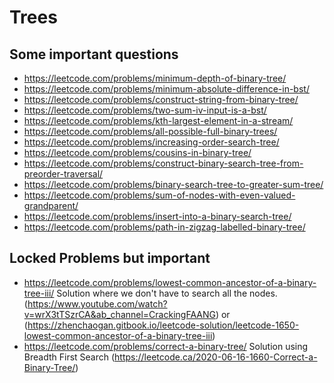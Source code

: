# Trees

## Some important questions
- https://leetcode.com/problems/minimum-depth-of-binary-tree/
- https://leetcode.com/problems/minimum-absolute-difference-in-bst/
- https://leetcode.com/problems/construct-string-from-binary-tree/
- https://leetcode.com/problems/two-sum-iv-input-is-a-bst/
- https://leetcode.com/problems/kth-largest-element-in-a-stream/
- https://leetcode.com/problems/all-possible-full-binary-trees/
- https://leetcode.com/problems/increasing-order-search-tree/
- https://leetcode.com/problems/cousins-in-binary-tree/
- https://leetcode.com/problems/construct-binary-search-tree-from-preorder-traversal/
- https://leetcode.com/problems/binary-search-tree-to-greater-sum-tree/
- https://leetcode.com/problems/sum-of-nodes-with-even-valued-grandparent/
- https://leetcode.com/problems/insert-into-a-binary-search-tree/
- https://leetcode.com/problems/path-in-zigzag-labelled-binary-tree/

## Locked Problems but important
- https://leetcode.com/problems/lowest-common-ancestor-of-a-binary-tree-iii/
  Solution where we don't have to search all the nodes. (https://www.youtube.com/watch?v=wrX3tTSzrCA&ab_channel=CrackingFAANG) or (https://zhenchaogan.gitbook.io/leetcode-solution/leetcode-1650-lowest-common-ancestor-of-a-binary-tree-iii)
- https://leetcode.com/problems/correct-a-binary-tree/
  Solution using Breadth First Search (https://leetcode.ca/2020-06-16-1660-Correct-a-Binary-Tree/)
